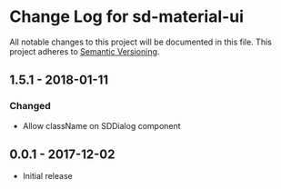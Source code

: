 # Change Log for sd-material-ui
All notable changes to this project will be documented in this file.
This project adheres to [Semantic Versioning](http://semver.org/).

## 1.5.1 - 2018-01-11
### Changed
- Allow className on SDDialog component

## 0.0.1 - 2017-12-02
- Initial release

[Unreleased]: https://github.com/StratoDem/sd-material-ui/v0.0.1...HEAD
